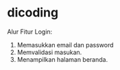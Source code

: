 # dicoding

Alur Fitur Login:
1. Memasukkan email dan password
2. Memvalidasi masukan.
3. Menampilkan halaman beranda.
